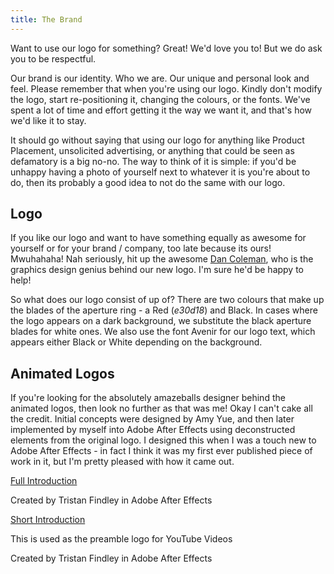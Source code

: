 ```yaml
---
title: The Brand
---
```

Want to use our logo for something? Great! We'd love you to! But we do ask you to be respectful.

Our brand is our identity. Who we are. Our unique and personal look and feel. Please remember that when you're using our logo. Kindly don't modify the logo, start re-positioning it, changing the colours, or the fonts. We've spent a lot of time and effort getting it the way we want it, and that's how we'd like it to stay.

It should go without saying that using our logo for anything like Product Placement, unsolicited advertising, or anything that could be seen as defamatory is a big no-no. The way to think of it is simple: if you'd be unhappy having a photo of yourself next to whatever it is you're about to do, then its probably a good idea to not do the same with our logo.

## Logo
If you like our logo and want to have something equally as awesome for yourself or for your brand / company, too late because its ours! Mwuhahaha!
Nah seriously, hit up the awesome [Dan Coleman](https://www.facebook.com/mrdanieljohncoleman), who is the graphics design genius behind our new logo. I'm sure he'd be happy to help!

So what does our logo consist of up of? There are two colours that make up the blades of the aperture ring - a Red (*e30d18*) and Black. In cases where the logo appears on a dark background, we substitute the black aperture blades for white ones. We also use the font Avenir for our logo text, which appears either Black or White depending on the background.

## Animated Logos
If you're looking for the absolutely amazeballs designer behind the animated logos, then look no further as that was me! Okay I can't cake all the credit. Initial concepts were designed by Amy Yue, and then later implemented by myself into Adobe After Effects using deconstructed elements from the original logo. I designed this when I was a touch new to Adobe After Effects - in fact I think it was my first ever published piece of work in it, but I'm pretty pleased with how it came out.

[Full Introduction](https://www.youtube.com/watch?v=8zvipbgJkao)

Created by Tristan Findley in Adobe After Effects

[Short Introduction](https://www.youtube.com/watch?v=SZrZDdG_1WA)

This is used as the preamble logo for YouTube Videos

Created by Tristan Findley in Adobe After Effects